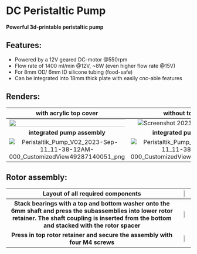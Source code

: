 # DC Peristaltic Pump
**Powerful 3d-printable peristaltic pump** 
## Features:
- Powered by a 12V geared DC-motor @550rpm
- Flow rate of 1400 ml/min @12V, ~8W (even higher flow rate @15V)
- For 8mm OD/ 6mm ID silicone tubing (food-safe)
- Can be integrated into 18mm thick plate with easily cnc-able features

## Renders:

**with acrylic top cover**     |  **without top cover**
:-------------------------:|:-------------------------:
<img src="https://github.com/Mamue75/DC_Peristaltic_Pump/assets/109062945/31ff42c9-7585-4380-afc5-bc26436ebecd" width="200%" height="200%"> | ![Screenshot 2023-09-11 125312](https://github.com/Mamue75/DC_Peristaltic_Pump/assets/109062945/9686a6c1-6a72-492e-8236-bafa72655885)
**integrated pump assembly**             |  **integrated pump housing**
![Peristaltik_Pump_V02_2023-Sep-11_11-38-12AM-000_CustomizedView49287140051_png](https://github.com/Mamue75/DC_Peristaltic_Pump/assets/109062945/70fd0eec-99f1-468e-9530-b3965d579e01) | ![Peristaltik_Pump_V02_2023-Sep-11_11-38-30AM-000_CustomizedView49287140051_png](https://github.com/Mamue75/DC_Peristaltic_Pump/assets/109062945/b2024606-f088-45df-baac-eeafeda5db69)

## Rotor assembly:

Layout of all required components     |  <img src="https://github.com/Mamue75/DC_Peristaltic_Pump/assets/109062945/b2e8caf9-740d-48b7-a46d-45f0f2162d73" width="30%" height="30%">
:-------------------------:|:---------------:
**Stack bearings with a top and bottom washer onto the 6mm shaft and press the subassemblies into lower rotor retainer. The shaft coupling is inserted from the bottom and stacked with the rotor spacer** |  <img src="https://github.com/Mamue75/DC_Peristaltic_Pump/assets/109062945/504a984b-b09a-4c53-ba10-4993669b00ea" width="30%" height="30%">
**Press in top rotor retainer and secure the assembly with four M4 screws** | <img src="https://github.com/Mamue75/DC_Peristaltic_Pump/assets/109062945/b2141ca2-d46c-4576-a301-b4a7c0707a5e" width="30%" height="30%">


